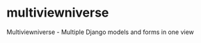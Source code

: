 multiviewniverse
================

Multiviewniverse - Multiple Django models and forms in one view 
